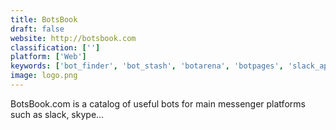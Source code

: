 ```yaml
---
title: BotsBook
draft: false 
website: http://botsbook.com
classification: ['']
platform: ['Web']
keywords: ['bot_finder', 'bot_stash', 'botarena', 'botpages', 'slack_app_directory', 'slackbotlist']
image: logo.png
---
```

BotsBook.com is a catalog of useful bots for main messenger platforms such as slack, skype...